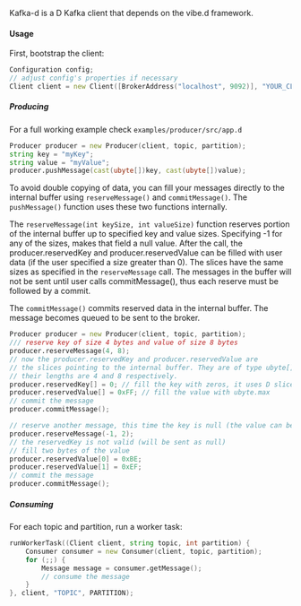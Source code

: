 Kafka-d is a D Kafka client that depends on the vibe.d framework.

#### Usage
First, bootstrap the client:
```D
Configuration config;
// adjust config's properties if necessary
Client client = new Client([BrokerAddress("localhost", 9092)], "YOUR_CLIENT_ID", config);
```

##### Producing
For a full working example check ```examples/producer/src/app.d```
```D
Producer producer = new Producer(client, topic, partition);
string key = "myKey";
string value = "myValue";
producer.pushMessage(cast(ubyte[])key, cast(ubyte[])value);
```

To avoid double copying of data, you can fill your messages directly to the internal buffer using ```reserveMessage()``` and ```commitMessage()```. The ```pushMessage()``` function uses these two functions internally.

The ```reserveMessage(int keySize, int valueSize)``` function reserves portion of the internal buffer up to specified key and value sizes. Specifying -1 for any of the sizes, makes that field a null value. After the call, the producer.reservedKey and producer.reservedValue can be filled with user data (if the user specified a size greater than 0). The slices have the same sizes as specified in the ```reserveMessage``` call. The messages in the buffer will not be sent until user calls commitMessage(), thus each reserve must be followed by a commit.

The ```commitMessage()``` commits reserved data in the internal buffer. The message becomes queued to be sent to the broker.

```D
Producer producer = new Producer(client, topic, partition);
/// reserve key of size 4 bytes and value of size 8 bytes
producer.reserveMessage(4, 8);
// now the producer.reservedKey and producer.reservedValue are
// the slices pointing to the internal buffer. They are of type ubyte[] and
// their lengths are 4 and 8 respectively.
producer.reservedKey[] = 0; // fill the key with zeros, it uses D slice syntax
producer.reservedValue[] = 0xFF; // fill the value with ubyte.max
// commit the message
producer.commitMessage();

// reserve another message, this time the key is null (the value can be null too)
producer.reserveMessage(-1, 2);
// the reservedKey is not valid (will be sent as null)
// fill two bytes of the value
producer.reservedValue[0] = 0xBE;
producer.reservedValue[1] = 0xEF;
// commit the message
producer.commitMessage();

```

##### Consuming
For each topic and partition, run a worker task:

```D
runWorkerTask((Client client, string topic, int partition) {
    Consumer consumer = new Consumer(client, topic, partition);
    for (;;) {
        Message message = consumer.getMessage();
        // consume the message
    }
}, client, "TOPIC", PARTITION);
```